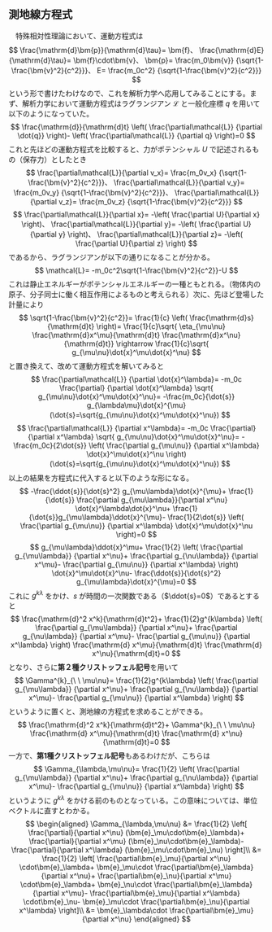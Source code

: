 
## 測地線方程式

　特殊相対性理論において、運動方程式は
$$
    \frac{\mathrm{d}\bm{p}}{\mathrm{d}\tau}=
    \bm{f}、
    \frac{\mathrm{d}E}{\mathrm{d}\tau}=
    \bm{f}\cdot\bm{v}、
    \bm{p}=
    \frac{m_0\bm{v}}
    {\sqrt{1-\frac{\bm{v}^2}{c^2}}}、
    E=
    \frac{m_0c^2}
    {\sqrt{1-\frac{\bm{v}^2}{c^2}}}
$$
という形で書けたわけなので、これを解析力学へ応用してみることにする。まず、解析力学において運動方程式はラグランジアン $\mathcal{L}$ と一般化座標 $q$ を用いて以下のようになっていた。
$$
    \frac{\mathrm{d}}{\mathrm{d}t}
    \left(
        \frac{\partial\mathcal{L}}
        {\partial \dot{q}}
    \right)-
    \left(
        \frac{\partial\mathcal{L}}
        {\partial q}
    \right)=0
$$
これと先ほどの運動方程式を比較すると、力がポテンシャル $U$ で記述されるもの（保存力）としたとき
$$
    \frac{\partial\mathcal{L}}{\partial v_x}=
    \frac{m_0v_x}
    {\sqrt{1-\frac{\bm{v}^2}{c^2}}}、
    \frac{\partial\mathcal{L}}{\partial v_y}=
    \frac{m_0v_y}
    {\sqrt{1-\frac{\bm{v}^2}{c^2}}}、
    \frac{\partial\mathcal{L}}{\partial v_z}=
    \frac{m_0v_z}
    {\sqrt{1-\frac{\bm{v}^2}{c^2}}}
$$
$$
    \frac{\partial\mathcal{L}}{\partial x}=
    -\left(
        \frac{\partial U}{\partial x}
    \right)、
     \frac{\partial\mathcal{L}}{\partial y}=
     -\left(
        \frac{\partial U}{\partial y}
    \right)、
    \frac{\partial\mathcal{L}}{\partial z}=
    -\left(
        \frac{\partial U}{\partial z}
    \right)
$$
であるから、ラグランジアンが以下の通りになることが分かる。
$$
    \mathcal{L}=
    -m_0c^2\sqrt{1-\frac{\bm{v}^2}{c^2}}-U
$$
これは静止エネルギーがポテンシャルエネルギーの一種ともとれる。（物体内の原子、分子同士に働く相互作用によるものと考えられる）次に、先ほど登場した計量により
$$
    \sqrt{1-\frac{\bm{v}^2}{c^2}}=
    \frac{1}{c}
    \left(
    \frac{\mathrm{d}s}{\mathrm{d}t}
    \right)=
    \frac{1}{c}\sqrt{
    \eta_{\mu\nu}
    \frac{\mathrm{d}x^\mu}{\mathrm{d}t}
    \frac{\mathrm{d}x^\nu}{\mathrm{d}t}}
    \rightarrow
    \frac{1}{c}\sqrt{
    g_{\mu\nu}\dot{x}^\mu\dot{x}^\nu}
$$
と置き換えて、改めて運動方程式を解いてみると
$$
    \frac{\partial\mathcal{L}}
    {\partial \dot{x}^\lambda}=
    -m_0c
    \frac{\partial}
    {\partial \dot{x}^\lambda}
    \sqrt{
    g_{\mu\nu}\dot{x}^\mu\dot{x}^\nu}=
    -\frac{m_0c}{\dot{s}}
    g_{\lambda\mu}\dot{x}^{\mu}
    　(\dot{s}=\sqrt{g_{\mu\nu}\dot{x}^\mu\dot{x}^\nu})
$$
$$
    \frac{\partial\mathcal{L}}
    {\partial x^\lambda}=
    -m_0c
    \frac{\partial}
    {\partial x^\lambda}
    \sqrt{
    g_{\mu\nu}\dot{x}^\mu\dot{x}^\nu}=
    -\frac{m_0c}{2\dot{s}}
    \left(
        \frac{\partial g_{\mu\nu}}
        {\partial x^\lambda}
        \dot{x}^\mu\dot{x}^\nu
    \right)
    　(\dot{s}=\sqrt{g_{\mu\nu}\dot{x}^\mu\dot{x}^\nu})
$$
以上の結果を方程式に代入すると以下のような形になる。
$$
    -\frac{\ddot{s}}{\dot{s}^2}
    g_{\mu\lambda}\dot{x}^{\mu}+
    \frac{1}{\dot{s}}
    \frac{\partial g_{\mu\lambda}}{\partial x^\nu}
    \dot{x}^\lambda\dot{x}^\nu+
    \frac{1}{\dot{s}}g_{\mu\lambda}\ddot{x}^{\mu}-
    \frac{1}{2\dot{s}}
    \left(
        \frac{\partial g_{\mu\nu}}
        {\partial x^\lambda}
        \dot{x}^\mu\dot{x}^\nu
    \right)=0
$$
$$
    g_{\mu\lambda}\ddot{x}^\mu+
    \frac{1}{2}
    \left(
        \frac{\partial g_{\mu\lambda}}
        {\partial x^\nu}+
        \frac{\partial g_{\nu\lambda}}
        {\partial x^\mu}-
        \frac{\partial g_{\mu\nu}}
        {\partial x^\lambda}
    \right)
    \dot{x}^\mu\dot{x}^\nu-
    \frac{\ddot{s}}{\dot{s}^2}
    g_{\mu\lambda}\dot{x}^{\mu}=0
$$
これに $g^{k\lambda}$ をかけ、$s$ が時間の一次関数である（$\ddot{s}=0$）であるとすると
$$
    \frac{\mathrm{d}^2 x^k}{\mathrm{d}t^2}+
    \frac{1}{2}g^{k\lambda}
    \left(
        \frac{\partial g_{\mu\lambda}}
        {\partial x^\nu}+
        \frac{\partial g_{\nu\lambda}}
        {\partial x^\mu}-
        \frac{\partial g_{\mu\nu}}
        {\partial x^\lambda}
    \right)
    \frac{\mathrm{d} x^\mu}{\mathrm{d}t}
    \frac{\mathrm{d} x^\nu}{\mathrm{d}t}=0
$$
となり、さらに**第２種クリストッフェル記号**を用いて
$$
    \Gamma^{k}_{\ \ \mu\nu}=
    \frac{1}{2}g^{k\lambda}
    \left(
        \frac{\partial g_{\mu\lambda}}
        {\partial x^\nu}+
        \frac{\partial g_{\nu\lambda}}
        {\partial x^\mu}-
        \frac{\partial g_{\mu\nu}}
        {\partial x^\lambda}
    \right)
$$
というように置くと、測地線の方程式を求めることができる。
$$
    \frac{\mathrm{d}^2 x^k}{\mathrm{d}t^2}+
    \Gamma^{k}_{\ \ \mu\nu}
    \frac{\mathrm{d} x^\mu}{\mathrm{d}t}
    \frac{\mathrm{d} x^\nu}{\mathrm{d}t}=0
$$
一方で、**第1種クリストッフェル記号**もあるわけだが、こちらは
$$
    \Gamma_{\lambda,\mu\nu}=
    \frac{1}{2}
    \left(
        \frac{\partial g_{\mu\lambda}}
        {\partial x^\nu}+
        \frac{\partial g_{\nu\lambda}}
        {\partial x^\mu}-
        \frac{\partial g_{\mu\nu}}
        {\partial x^\lambda}
    \right)
$$
というように $g^{k\lambda}$ をかける前のものとなっている。この意味については、単位ベクトルに直すとわかる。
$$
\begin{aligned}
    \Gamma_{\lambda,\mu\nu}
    &=
    \frac{1}{2}
    \left[
        \frac{\partial}{\partial x^\nu}
        (\bm{e}_\mu\cdot\bm{e}_\lambda)+
        \frac{\partial}{\partial x^\mu}
        (\bm{e}_\nu\cdot\bm{e}_\lambda)-
        \frac{\partial}{\partial x^\lambda}
        (\bm{e}_\mu\cdot\bm{e}_\nu)
    \right]\\
    &=
    \frac{1}{2}
    \left[
    \frac{\partial\bm{e}_\mu}{\partial x^\nu}
    \cdot\bm{e}_\lambda+
    \bm{e}_\mu\cdot
    \frac{\partial\bm{e}_\lambda}{\partial x^\nu}+
    \frac{\partial\bm{e}_\nu}{\partial x^\mu}
    \cdot\bm{e}_\lambda+
    \bm{e}_\nu\cdot
    \frac{\partial\bm{e}_\lambda}{\partial x^\mu}-
    \frac{\partial\bm{e}_\mu}{\partial x^\lambda}
    \cdot\bm{e}_\nu-
    \bm{e}_\mu\cdot
    \frac{\partial\bm{e}_\nu}{\partial x^\lambda}
    \right]\\
    &=
    \bm{e}_\lambda\cdot
    \frac{\partial\bm{e}_\mu}{\partial x^\nu}
\end{aligned}
$$